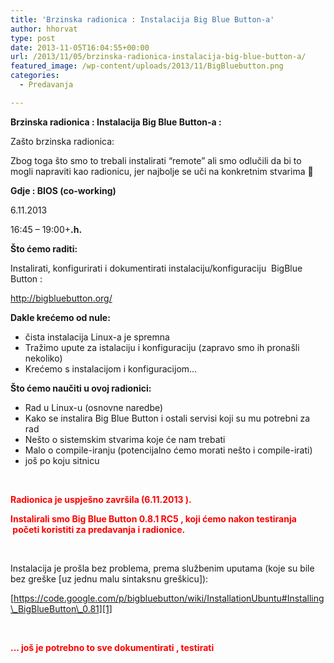 ```yaml
---
title: 'Brzinska radionica : Instalacija Big Blue Button-a'
author: hhorvat
type: post
date: 2013-11-05T16:04:55+00:00
url: /2013/11/05/brzinska-radionica-instalacija-big-blue-button-a/
featured_image: /wp-content/uploads/2013/11/BigBluebutton.png
categories:
  - Predavanja

---
```

**Brzinska radionica : Instalacija Big Blue Button-a :**

Zašto brzinska radionica:

Zbog toga što smo to trebali instalirati &#8220;remote&#8221; ali smo odlučili da bi to mogli napraviti kao radionicu, jer najbolje se uči na konkretnim stvarima 🙂

<!--more-->

**Gdje : BIOS (co-working)**

6.11.2013

16:45 &#8211; 19:00+**.h.**

**Što ćemo raditi:**

Instalirati, konfigurirati i dokumentirati instalaciju/konfiguraciju  BigBlue Button :

<http://bigbluebutton.org/>

**Dakle krećemo od nule:**

  * čista instalacija Linux-a je spremna
  * Tražimo upute za istalaciju i konfiguraciju (zapravo smo ih pronašli nekoliko)
  * Krećemo s instalacijom i konfiguracijom&#8230;

**Što ćemo naučiti u ovoj radionici:**

  * Rad u Linux-u (osnovne naredbe)
  * Kako se instalira Big Blue Button i ostali servisi koji su mu potrebni za rad
  * Nešto o sistemskim stvarima koje će nam trebati
  * Malo o compile-iranju (potencijalno ćemo morati nešto i compile-irati)
  * još po koju sitnicu

&nbsp;

<span style="color: #ff0000;"><strong>Radionica je uspješno završila (6.11.2013 ).</strong></span>

<span style="color: #ff0000;"><strong>Instalirali smo Big Blue Button 0.8.1 RC5 , koji ćemo nakon testiranja  početi koristiti za predavanja i radionice.</strong></span>

&nbsp;

Instalacija je prošla bez problema, prema službenim uputama (koje su bile bez greške [uz jednu malu sintaksnu greškicu]):

[https://code.google.com/p/bigbluebutton/wiki/InstallationUbuntu#Installing\_BigBlueButton\_0.81][1]

&nbsp;

<span style="color: #ff0000;"><strong>&#8230; još je potrebno to sve dokumentirati , testirati </strong></span>

&nbsp;

 [1]: https://code.google.com/p/bigbluebutton/wiki/InstallationUbuntu#Installing_BigBlueButton_0.81